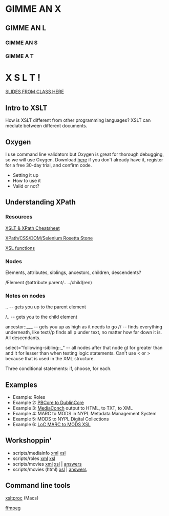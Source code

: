 # GIMME AN X
## GIMME AN L
### GIMME AN S
### GIMME A T

# X S L T !

[SLIDES FROM CLASS HERE](http://ablwr.github.io/xslt_miap_2016/#/)

## Intro to XSLT

How is XSLT different from other programming languages?
XSLT can mediate between different documents.

## Oxygen

I use command line validators but Oxygen is great for thorough debugging, so we will use Oxygen. 
Download [here](https://www.oxygenxml.com/xml_editor/download_oxygenxml_editor.html) if you don't already have it, register for a free 30-day trial, and confirm code.

* Setting it up
* How to use it
* Valid or not?

## Understanding XPath

### Resources

[XSLT & XPath Cheatsheet](http://scraping.pro/res/xpath-cheat/XSLT-1.pdf)  

[XPath/CSS/DOM/Selenium Rosetta Stone](http://scraping.pro/res/xpath-cheat/xpath_css_dom_recipes.pdf)       

[XSL functions](http://www.w3schools.com/xsl/xsl_functions.asp)

### Nodes 

Elements, attributes, siblings, ancestors, children, descendents?

/Element
@attribute
parent/..
../child(ren)

### Notes on nodes

.. --  gets you up to the parent element

/.. -- gets you to the child element

ancestor::___ -- gets you up as high as it needs to go
// -- finds everything underneath, like text//p finds all p under text, no matter how far down it is. All descendants.

select="following-sibling::_" -- all nodes after that node
gt for greater than and lt for lesser than when testing logic statements. Can't use < or > because that is used in the XML structure.

Three conditional statements: if, choose, for each.

## Examples 

* Example: Roles
* Example 2: [PBCore to DublinCore](https://github.com/ablwr/MIRCDVRXSLT/blob/master/pbcore_to_dc.xsl)
* Example 3: [MediaConch](https://mediaarea.net/MediaConch) output to HTML, to TXT, to XML
* Example 4: MARC to MODS in NYPL Metadata Management System
* Example 5: MODS to NYPL Digital Collections
* Example 6: [LoC MARC to MODS XSL](http://www.loc.gov/standards/mods/v3/MARC21slim2MODS3-3.xsl)


## Workshoppin'

* scripts/mediainfo [xml](https://raw.githubusercontent.com/ablwr/xslt_miap_2016/blob/master/scripts/mediainfo.xml) [xsl](https://raw.githubusercontent.com/ablwr/xslt_miap_2016/blob/master/scripts/mediainfo_simple.xsl)
* scripts/roles [xml](https://raw.githubusercontent.com/ablwr/xslt_miap_2016/master/scripts/roles.xml) [xsl](https://raw.githubusercontent.com/ablwr/xslt_miap_2016/blob/master/scripts/roles.xsl)
* scripts/movies [xml](https://raw.githubusercontent.com/ablwr/xslt_miap_2016/blob/master/scripts/movies.xml) [xsl](https://raw.githubusercontent.com/ablwr/xslt_miap_2016/blob/master/scripts/movies.xsl) | [answers](https://raw.githubusercontent.com/ablwr/xslt_miap_2016/master/scripts/movies_answer.xsl)
* scripts/movies (html) [xsl](https://raw.githubusercontent.com/ablwr/xslt_miap_2016/master/scripts/movies_html.xsl) | [answers](https://raw.githubusercontent.com/ablwr/xslt_miap_2016/master/scripts/movies_html_answer.xsl)

## Command line tools

[xsltproc](http://xmlsoft.org/XSLT/xsltproc2.html) (Macs)

[ffmpeg](https://ffmpeg.org/)
